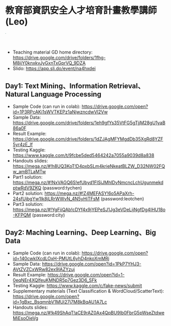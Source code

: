 # 教育部資訊安全人才培育計畫教學講師(Leo)
<img src="https://github.com/tychen5/NLP_FakeNewsDetection/raw/master/ISIP_Speaker/Poster.jpg" width=375 style="zoom:10%" />

* Teaching material GD home directory: https://drive.google.com/drive/folders/1fhg-M8ijY0knxkvJyGxnTxGprVQ_9DZA
* Slido: https://app.sli.do/event/na4hxdei 

## Day1: Text Mining、Information Retrieval、Natural Language Processing
* Sample Code (can run in colab): https://drive.google.com/open?id=1P3RPcAKi1sWVTKEPz1aNjwzncdwVl2Vw
* Sample Data: https://drive.google.com/drive/folders/1eh9gfYs35VtFG5gTjjM28gU1yaB86a0F
* Result Example: https://drive.google.com/drive/folders/1dZJAgMFYMgdDb35XgRd8YZF5yr4zE_lf
* Testing Kaggle: https://www.kaggle.com/t/9fcbe5ded5464242a7055a9039d8a838
* Handouts slides: https://mega.nz/#!h8UQ3KoT!D4pxbSLm4krieNkeatBLZW_D32NW02FQw_amBTLaMTw
* Part1 solution: https://mega.nz/#!NxVAGQ6S!efUbyd1FlSjJMhlDvNmcncLchUgunmekdptwRdV9ZKQ  (password:tychen)
* Part2 solution: https://mega.nz/#!Z4MEFASY!6o5APaXrh-24sfUjbgYw1Ik8jLRrWWvN_4N5yHiTFsM  (password:leotchen)
* Part3 solution: https://mega.nz/#!YgFiiQAb!cDYf4x9jYEPeSJ1Jg3eVDeLijNgfDg4IHU18o-KFPQM  (password:city)

## Day2: Maching Learning、Deep Learning、Big Data
* Sample Code (can run in colab): https://drive.google.com/open?id=140cwkIXcdLOxH-PMUtL6yhD4nkoXmMRj
* Sample Data: https://drive.google.com/open?id=1PkP7YHJ3-AVtZVZCxWRw82ex9IAZYzuj
* Result Example: https://drive.google.com/open?id=1-0eqNEr4XQlfeuKMNDR5p7Gez3D6_SFk
* Testing Kaggle: https://www.kaggle.com/c/fake-news/submit
* Supplementary materials (Text Classification & WordCloud/ScatterText): https://drive.google.com/open?id=1gBxc_BsqmnbV1MUi27j7M8kBqAU1A7Lc
* Handouts slides: https://mega.nz/#!k49ShAqT!aCE9rAZ0Ax4QpBU9Ib0FbrG5pWseZtdweMiEsoOieVg
